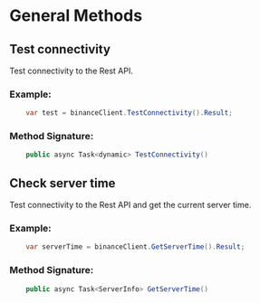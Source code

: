 # General Methods
## Test connectivity
Test connectivity to the Rest API.
### Example:
 
```c#
    var test = binanceClient.TestConnectivity().Result;
```
### Method Signature:

```c#
    public async Task<dynamic> TestConnectivity()
```

## Check server time
Test connectivity to the Rest API and get the current server time.
### Example:
 
```c#
    var serverTime = binanceClient.GetServerTime().Result;
```
### Method Signature:

```c#
    public async Task<ServerInfo> GetServerTime()
```